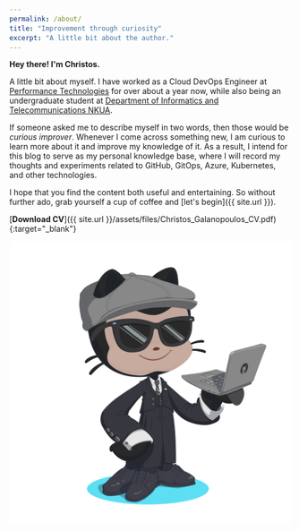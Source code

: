 ```yaml
---
permalink: /about/
title: "Improvement through curiosity"
excerpt: "A little bit about the author."
---
```


**Hey there! I'm Christos.**

A little bit about myself. I have worked as a Cloud DevOps Engineer at [Performance Technologies](https://www.performance.gr/) for over about a year now, while also being an undergraduate student at [Department of Informatics and Telecommunications NKUA](https://www.di.uoa.gr/en).

If someone asked me to describe myself in two words, then those would be *curious improver*. Whenever I come across something new, I am curious to learn more about it and improve my knowledge of it. As a result, I intend for this blog to serve as my personal knowledge base, where I will record my thoughts and experiments related to GitHub, GitOps, Azure, Kubernetes, and other technologies.

I hope that you find the content both useful and entertaining. So without further ado, grab yourself a cup of coffee and [let's begin]({{ site.url }}).

[**Download CV**]({{ site.url }}/assets/files/Christos_Galanopoulos_CV.pdf){:target="_blank"}

![Octocat](/assets/images/general/octocat-suit-glasses-laptop-hat.png)
